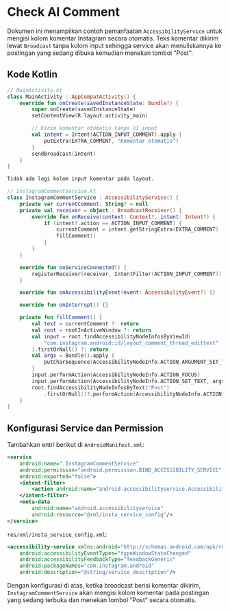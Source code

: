 # Check AI Comment

Dokumen ini menampilkan contoh pemanfaatan `AccessibilityService` untuk
mengisi kolom komentar Instagram secara otomatis. Teks komentar dikirim lewat
`Broadcast` tanpa kolom input sehingga service akan menuliskannya ke postingan
yang sedang dibuka kemudian menekan tombol "Post".

## Kode Kotlin
```kotlin
// MainActivity.kt
class MainActivity : AppCompatActivity() {
    override fun onCreate(savedInstanceState: Bundle?) {
        super.onCreate(savedInstanceState)
        setContentView(R.layout.activity_main)

        // Kirim komentar otomatis tanpa UI input
        val intent = Intent(ACTION_INPUT_COMMENT).apply {
            putExtra(EXTRA_COMMENT, "Komentar otomatis")
        }
        sendBroadcast(intent)
    }
}
```

```xml
Tidak ada lagi kolom input komentar pada layout.
```

```kotlin
// InstagramCommentService.kt
class InstagramCommentService : AccessibilityService() {
    private var currentComment: String? = null
    private val receiver = object : BroadcastReceiver() {
        override fun onReceive(context: Context?, intent: Intent?) {
            if (intent?.action == ACTION_INPUT_COMMENT) {
                currentComment = intent.getStringExtra(EXTRA_COMMENT)
                fillComment()
            }
        }
    }

    override fun onServiceConnected() {
        registerReceiver(receiver, IntentFilter(ACTION_INPUT_COMMENT))
    }

    override fun onAccessibilityEvent(event: AccessibilityEvent?) {}

    override fun onInterrupt() {}

    private fun fillComment() {
        val text = currentComment ?: return
        val root = rootInActiveWindow ?: return
        val input = root.findAccessibilityNodeInfosByViewId(
            "com.instagram.android:id/layout_comment_thread_edittext"
        ).firstOrNull() ?: return
        val args = Bundle().apply {
            putCharSequence(AccessibilityNodeInfo.ACTION_ARGUMENT_SET_TEXT_CHARSEQUENCE, text)
        }
        input.performAction(AccessibilityNodeInfo.ACTION_FOCUS)
        input.performAction(AccessibilityNodeInfo.ACTION_SET_TEXT, args)
        root.findAccessibilityNodeInfosByText("Post")
            .firstOrNull()?.performAction(AccessibilityNodeInfo.ACTION_CLICK)
    }
}
```

## Konfigurasi Service dan Permission
Tambahkan entri berikut di `AndroidManifest.xml`:
```xml
<service
    android:name=".InstagramCommentService"
    android:permission="android.permission.BIND_ACCESSIBILITY_SERVICE"
    android:exported="false">
    <intent-filter>
        <action android:name="android.accessibilityservice.AccessibilityService"/>
    </intent-filter>
    <meta-data
        android:name="android.accessibilityservice"
        android:resource="@xml/insta_service_config"/>
</service>
```

`res/xml/insta_service_config.xml`:
```xml
<accessibility-service xmlns:android="http://schemas.android.com/apk/res/android"
    android:accessibilityEventTypes="typeWindowStateChanged"
    android:accessibilityFeedbackType="feedbackGeneric"
    android:packageNames="com.instagram.android"
    android:description="@string/service_description"/>
```

Dengan konfigurasi di atas, ketika broadcast berisi komentar dikirim,
`InstagramCommentService` akan mengisi kolom komentar pada postingan yang
sedang terbuka dan menekan tombol "Post" secara otomatis.
